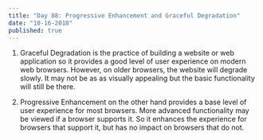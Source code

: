 ```yaml
---
title: "Day 88: Progressive Enhancement and Graceful Degradation"
date: "10-16-2018"
published: true
---
```

1. Graceful Degradation is the practice of building a website or web application so it provides a good level of user experience on modern web browsers. However, on older browsers, the website will degrade slowly. It may not be as as visually appealing but the basic functionality will still be there.

2. Progressive Enhancement on the other hand provides a base level of user experience for most browsers. More advanced functionality may be viewed if a browser supports it. So it enhances the experience for browsers that support it, but has no impact on browsers that do not.
